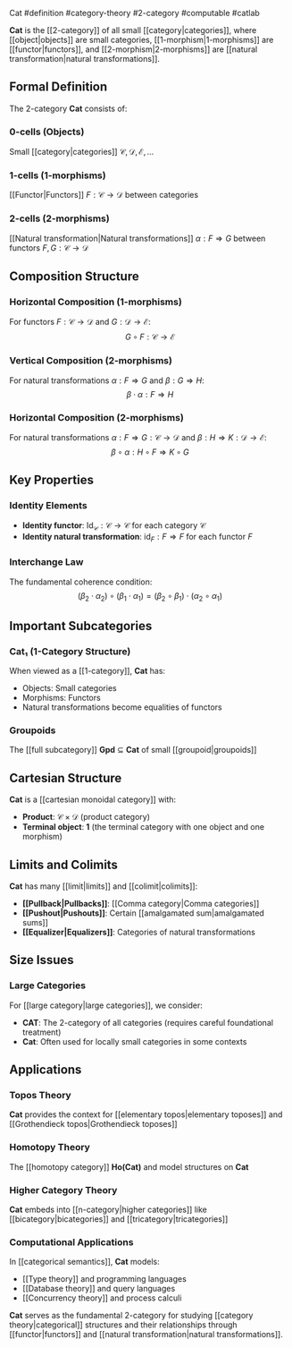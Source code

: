 Cat #definition #category-theory #2-category #computable #catlab

**Cat** is the [[2-category]] of all small [[category|categories]], where [[object|objects]] are small categories, [[1-morphism|1-morphisms]] are [[functor|functors]], and [[2-morphism|2-morphisms]] are [[natural transformation|natural transformations]].

## Formal Definition

The 2-category **Cat** consists of:

### 0-cells (Objects)

Small [[category|categories]] $\mathcal{C}, \mathcal{D}, \mathcal{E}, \ldots$

### 1-cells (1-morphisms)

[[Functor|Functors]] $F: \mathcal{C} \to \mathcal{D}$ between categories

### 2-cells (2-morphisms)

[[Natural transformation|Natural transformations]] $\alpha: F \Rightarrow G$ between functors $F, G: \mathcal{C} \to \mathcal{D}$

## Composition Structure

### Horizontal Composition (1-morphisms)

For functors $F: \mathcal{C} \to \mathcal{D}$ and $G: \mathcal{D} \to \mathcal{E}$: $$G \circ F: \mathcal{C} \to \mathcal{E}$$

### Vertical Composition (2-morphisms)

For natural transformations $\alpha: F \Rightarrow G$ and $\beta: G \Rightarrow H$: $$\beta \cdot \alpha: F \Rightarrow H$$

### Horizontal Composition (2-morphisms)

For natural transformations $\alpha: F \Rightarrow G: \mathcal{C} \to \mathcal{D}$ and $\beta: H \Rightarrow K: \mathcal{D} \to \mathcal{E}$: $$\beta \circ \alpha: H \circ F \Rightarrow K \circ G$$

## Key Properties

### Identity Elements

- **Identity functor**: $\text{Id}_{\mathcal{C}}: \mathcal{C} \to \mathcal{C}$ for each category $\mathcal{C}$
- **Identity natural transformation**: $\text{id}_F: F \Rightarrow F$ for each functor $F$

### Interchange Law

The fundamental coherence condition: $$(\beta_2 \cdot \alpha_2) \circ (\beta_1 \cdot \alpha_1) = (\beta_2 \circ \beta_1) \cdot (\alpha_2 \circ \alpha_1)$$

## Important Subcategories

### Cat₁ (1-Category Structure)

When viewed as a [[1-category]], **Cat** has:

- Objects: Small categories
- Morphisms: Functors
- Natural transformations become equalities of functors

### Groupoids

The [[full subcategory]] **Gpd** ⊆ **Cat** of small [[groupoid|groupoids]]

## Cartesian Structure

**Cat** is a [[cartesian monoidal category]] with:

- **Product**: $\mathcal{C} \times \mathcal{D}$ (product category)
- **Terminal object**: $\mathbf{1}$ (the terminal category with one object and one morphism)

<!-- \begin{tikzcd} \mathcal{C} \times \mathcal{D} & \mathcal{C} \arrow[l, "\pi_1"'] \\ & \mathcal{D} \arrow[ul, "\pi_2"] \end{tikzcd} -->

## Limits and Colimits

**Cat** has many [[limit|limits]] and [[colimit|colimits]]:

- **[[Pullback|Pullbacks]]**: [[Comma category|Comma categories]]
- **[[Pushout|Pushouts]]**: Certain [[amalgamated sum|amalgamated sums]]
- **[[Equalizer|Equalizers]]**: Categories of natural transformations

## Size Issues

### Large Categories

For [[large category|large categories]], we consider:

- **CAT**: The 2-category of all categories (requires careful foundational treatment)
- **Cat**: Often used for locally small categories in some contexts

## Applications

### Topos Theory

**Cat** provides the context for [[elementary topos|elementary toposes]] and [[Grothendieck topos|Grothendieck toposes]]

### Homotopy Theory

The [[homotopy category]] **Ho(Cat)** and model structures on **Cat**

### Higher Category Theory

**Cat** embeds into [[n-category|higher categories]] like [[bicategory|bicategories]] and [[tricategory|tricategories]]

### Computational Applications

In [[categorical semantics]], **Cat** models:

- [[Type theory]] and programming languages
- [[Database theory]] and query languages
- [[Concurrency theory]] and process calculi

**Cat** serves as the fundamental 2-category for studying [[category theory|categorical]] structures and their relationships through [[functor|functors]] and [[natural transformation|natural transformations]].
